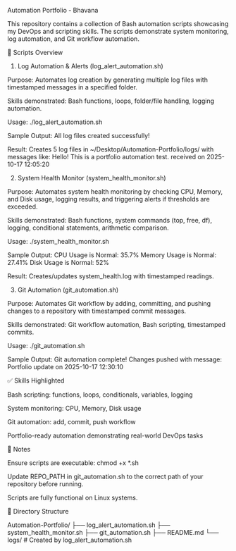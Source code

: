Automation Portfolio - Bhavana

This repository contains a collection of Bash automation scripts showcasing my DevOps and scripting skills.
The scripts demonstrate system monitoring, log automation, and Git workflow automation.

📂 Scripts Overview
1. Log Automation & Alerts (log_alert_automation.sh)

Purpose: Automates log creation by generating multiple log files with timestamped messages in a specified folder.

Skills demonstrated: Bash functions, loops, folder/file handling, logging automation.

Usage:
./log_alert_automation.sh

Sample Output:
All log files created successfully!

Result: Creates 5 log files in ~/Desktop/Automation-Portfolio/logs/ with messages like:
Hello! This is a portfolio automation test. received on 2025-10-17 12:05:20

2. System Health Monitor (system_health_monitor.sh)

Purpose: Automates system health monitoring by checking CPU, Memory, and Disk usage, logging results, and triggering alerts if thresholds are exceeded.

Skills demonstrated: Bash functions, system commands (top, free, df), logging, conditional statements, arithmetic comparison.

Usage:
./system_health_monitor.sh

Sample Output:
CPU Usage is Normal: 35.7%
Memory Usage is Normal: 27.41%
Disk Usage is Normal: 52%

Result: Creates/updates system_health.log with timestamped readings.

3. Git Automation (git_automation.sh)

Purpose: Automates Git workflow by adding, committing, and pushing changes to a repository with timestamped commit messages.

Skills demonstrated: Git workflow automation, Bash scripting, timestamped commits.

Usage:
./git_automation.sh

Sample Output:
Git automation complete! Changes pushed with message: Portfolio update on 2025-10-17 12:30:10

✅ Skills Highlighted

Bash scripting: functions, loops, conditionals, variables, logging

System monitoring: CPU, Memory, Disk usage

Git automation: add, commit, push workflow

Portfolio-ready automation demonstrating real-world DevOps tasks

📝 Notes

Ensure scripts are executable:
chmod +x *.sh

Update REPO_PATH in git_automation.sh to the correct path of your repository before running.

Scripts are fully functional on Linux systems.

📌 Directory Structure

Automation-Portfolio/
├── log_alert_automation.sh
├── system_health_monitor.sh
├── git_automation.sh
├── README.md
└── logs/ # Created by log_alert_automation.sh
